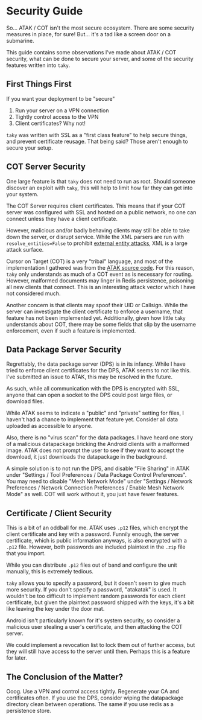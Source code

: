 # Security Guide

So... ATAK / COT isn't the most secure ecosystem. There are some security
measures in place, for sure! But... it's a tad like a screen door on a
submarine.

This guide contains some observations I've made about ATAK / COT security, what
can be done to secure your server, and some of the security features written
into `taky`.

## First Things First

If you want your deployment to be "secure"

1. Run your server on a VPN connection
2. Tightly control access to the VPN
3. Client certificates? Why not!

`taky` was written with SSL as a "first class feature" to help secure things,
and prevent certificate reusage. That being said? Those aren't enough to secure
your setup.

## COT Server Security

One large feature is that `taky` does not need to run as root. Should someone
discover an exploit with `taky`, this will help to limit how far they can get
into your system.

The COT Server requires client certificates. This means that if your COT server
was configured with SSL and hosted on a public network, no one can connect
unless they have a client certificate.

However, malicious and/or badly behaving clients may still be able to take down
the server, or disrupt service. While the XML parsers are run with
`resolve_entities=False` to prohibit [external entity
attacks](https://en.wikipedia.org/wiki/XML_external_entity_attack), XML is a
large attack surface.

Cursor on Target (COT) is a very "tribal" language, and most of the
implementation I gathered was from the [ATAK source
code](https://github.com/deptofdefense/AndroidTacticalAssaultKit-CIV). For this
reason, `taky` only understands as much of a COT event as is necessary for
routing. However, malformed documents may linger in Redis persistence,
poisoning all new clients that connect. This is an interesting attack vector
which I have not considered much.

Another concern is that clients may spoof their UID or Callsign. While the
server can investigate the client certificate to enforce a username, that
feature has not been implemented yet. Additionally, given how little `taky`
understands about COT, there may be some fields that slip by the username
enforcement, even if such a feature is implemented.

## Data Package Server Security

Regrettably, the data package server (DPS) is in its infancy. While I have
tried to enforce client certificates for the DPS, ATAK seems to not like this.
I've submitted an issue to ATAK, this may be resolved in the future.

As such, while all communication with the DPS is encrypted with SSL, anyone
that can open a socket to the DPS could post large files, or download files.

While ATAK seems to indicate a "public" and "private" setting for files, I
haven't had a chance to implement that feature yet. Consider all data uploaded
as accessible to anyone.

Also, there is no "virus scan" for the data packages. I have heard one story of
a malicious datapackage bricking the Android clients with a malformed image.
ATAK does not prompt the user to see if they want to accept the download, it
just downloads the datapackage in the background.

A simple solution is to not run the DPS, and disable "File Sharing" in ATAK
under "Settings / Tool Preferences / Data Package Control Preferences". You may
need to disable "Mesh Network Mode" under "Settings / Network Preferences /
Network Connection Preferences / Enable Mesh Network Mode" as well. COT will
work without it, you just have fewer features.

## Certificate / Client Security

This is a bit of an oddball for me. ATAK uses `.p12` files, which encrypt the
client certificate and key with a password. Funnily enough, the server
certificate, which is public information anyways, is also encrypted with a
`.p12` file. However, both passwords are included plaintext in the `.zip` file
that you import.

While you can distribute `.p12` files out of band and configure the unit
manually, this is extremely tedious.

`taky` allows you to specify a password, but it doesn't seem to give much more
security. If you don't specify a password, "atakatak" is used. It wouldn't be
too difficult to implement random passwords for each client certificate, but
given the plaintext password shipped with the keys, it's a bit like leaving the
key under the door mat.

Android isn't particularly known for it's system security, so consider a
malicious user stealing a user's certificate, and then attacking the COT
server.

We could implement a revocation list to lock them out of further access, but
they will still have access to the server until then. Perhaps this is a feature for
later.

## The Conclusion of the Matter?

Ooog. Use a VPN and control access tightly. Regenerate your CA and certificates
often. If you use the DPS, consider wiping the datapackage directory clean
between operations. The same if you use redis as a persistence store.
